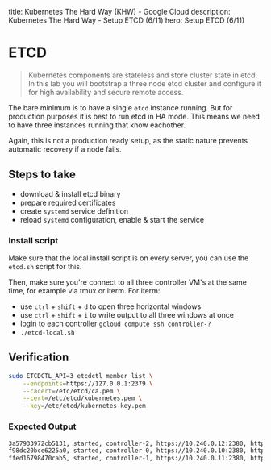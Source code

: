 title: Kubernetes The Hard Way (KHW) - Google Cloud 
description: Kubernetes The Hard Way - Setup ETCD (6/11)
hero: Setup ETCD (6/11)

# ETCD

> Kubernetes components are stateless and store cluster state in etcd. In this lab you will bootstrap a three node etcd cluster and configure it for high availability and secure remote access.

The bare minimum is to have a single `etcd` instance running. But for production purposes it is best to run etcd in HA mode.
This means we need to have three instances running that know eachother.

Again, this is not a production ready setup, as the static nature prevents automatic recovery if a node fails.

## Steps to take

* download & install etcd binary
* prepare required certificates
* create `systemd` service definition
* reload `systemd` configuration, enable & start the service

### Install script

Make sure that the local install script is on every server, you can use the `etcd.sh` script for this.

Then, make sure you're connect to all three controller VM's at the same time, for example via tmux or iterm.
For iterm:

* use `ctrl` + `shift` + `d` to open three horizontal windows
* use `ctrl` + `shift` + `i` to write output to all three windows at once
* login to each controller `gcloud compute ssh controller-?`
* `./etcd-local.sh`

## Verification

```bash
sudo ETCDCTL_API=3 etcdctl member list \
    --endpoints=https://127.0.0.1:2379 \
    --cacert=/etc/etcd/ca.pem \
    --cert=/etc/etcd/kubernetes.pem \
    --key=/etc/etcd/kubernetes-key.pem
```

### Expected Output

```bash
3a57933972cb5131, started, controller-2, https://10.240.0.12:2380, https://10.240.0.12:2379
f98dc20bce6225a0, started, controller-0, https://10.240.0.10:2380, https://10.240.0.10:2379
ffed16798470cab5, started, controller-1, https://10.240.0.11:2380, https://10.240.0.11:2379
```
